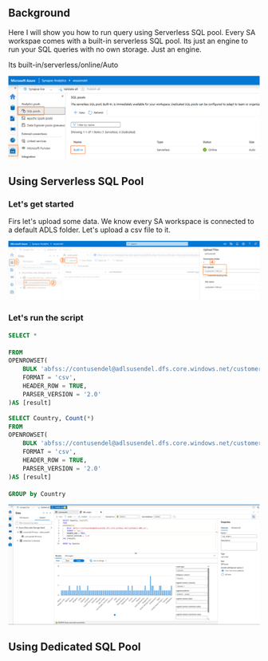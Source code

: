 ## Background

Here I will show you how to run query using Serverless SQL pool. Every SA workspae comes with a built-in serverless SQL pool. Its just an engine to run your SQL queries with no own storage. Just an engine.

Its built-in/serverless/online/Auto

![alt text](image-7.png)

## Using Serverless SQL Pool
### Let's get started

Firs let's upload some data. We know every SA workspace is connected to a default ADLS folder. Let's upload a csv file to it.

![alt text](image-8.png)

### Let's run the script

```sql
SELECT *

FROM
OPENROWSET( 
    BULK 'abfss://contusendel@adlsusendel.dfs.core.windows.net/customers-100.csv',
    FORMAT = 'csv',
    HEADER_ROW = TRUE,
    PARSER_VERSION = '2.0'
)AS [result]
```

```sql
SELECT Country, Count(*)
FROM
OPENROWSET( 
    BULK 'abfss://contusendel@adlsusendel.dfs.core.windows.net/customers-100.csv',
    FORMAT = 'csv',
    HEADER_ROW = TRUE,
    PARSER_VERSION = '2.0'
)AS [result]

GROUP by Country
```
![alt text](image-9.png)

## Using Dedicated SQL Pool
